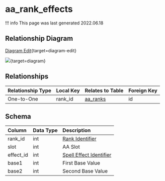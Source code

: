 # aa_rank_effects

!!! info
	This page was last generated 2022.06.18

## Relationship Diagram

[Diagram Edit](https://mermaid.live/edit#eyJjb2RlIjoiZXJEaWFncmFtXG4gICAgYWFfcmFua19lZmZlY3RzIHtcbiAgICAgICAgaW50dW5zaWduZWQgcmFua19pZFxuICAgIH1cbiAgICBhYV9yYW5rcyB7XG4gICAgICAgIGludHVuc2lnbmVkIGlkXG4gICAgfVxuICAgIGFhX3JhbmtfZWZmZWN0cyB8fC0tb3sgYWFfcmFua3MgOiBPbmUtdG8tT25lXG5cbiIsIm1lcm1haWQiOnsidGhlbWUiOiJkZWZhdWx0In0sInVwZGF0ZUVkaXRvciI6dHJ1ZSwiYXV0b1N5bmMiOnRydWUsInVwZGF0ZURpYWdyYW0iOnRydWV9){target=diagram-edit}

[![](https://mermaid.ink/img/eyJjb2RlIjoiZXJEaWFncmFtXG4gICAgYWFfcmFua19lZmZlY3RzIHtcbiAgICAgICAgaW50dW5zaWduZWQgcmFua19pZFxuICAgIH1cbiAgICBhYV9yYW5rcyB7XG4gICAgICAgIGludHVuc2lnbmVkIGlkXG4gICAgfVxuICAgIGFhX3JhbmtfZWZmZWN0cyB8fC0tb3sgYWFfcmFua3MgOiBPbmUtdG8tT25lXG5cbiIsIm1lcm1haWQiOnsidGhlbWUiOiJkZWZhdWx0In0sInVwZGF0ZUVkaXRvciI6dHJ1ZSwiYXV0b1N5bmMiOnRydWUsInVwZGF0ZURpYWdyYW0iOnRydWV9)](https://mermaid.ink/img/eyJjb2RlIjoiZXJEaWFncmFtXG4gICAgYWFfcmFua19lZmZlY3RzIHtcbiAgICAgICAgaW50dW5zaWduZWQgcmFua19pZFxuICAgIH1cbiAgICBhYV9yYW5rcyB7XG4gICAgICAgIGludHVuc2lnbmVkIGlkXG4gICAgfVxuICAgIGFhX3JhbmtfZWZmZWN0cyB8fC0tb3sgYWFfcmFua3MgOiBPbmUtdG8tT25lXG5cbiIsIm1lcm1haWQiOnsidGhlbWUiOiJkZWZhdWx0In0sInVwZGF0ZUVkaXRvciI6dHJ1ZSwiYXV0b1N5bmMiOnRydWUsInVwZGF0ZURpYWdyYW0iOnRydWV9){target=diagram}

## Relationships

| Relationship Type | Local Key | Relates to Table | Foreign Key |
| :--- | :--- | :--- | :--- |
| One-to-One | rank_id | [aa_ranks](../../schema/aas/aa_ranks.md) | id |


## Schema

| Column | Data Type | Description |
| :--- | :--- | :--- |
| rank_id | int | [Rank Identifier](aa_ranks.md) |
| slot | int | AA Slot |
| effect_id | int | [Spell Effect Identifier](../../../../server/spells/spell-effect-ids) |
| base1 | int | First Base Value |
| base2 | int | Second Base Value |

